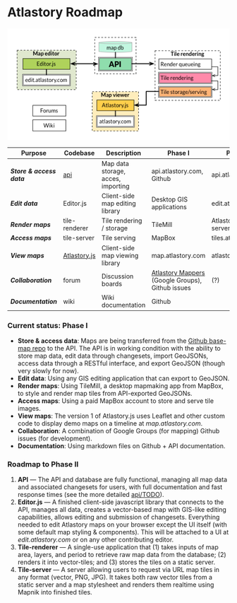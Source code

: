 # Atlastory Roadmap

![](./_img/Atlastory-Stack.png?raw=true)

| Purpose             | Codebase      | Description                        | Phase I                                          | Phase II                   |
|---------------------|---------------|------------------------------------|--------------------------------------------------|----------------------------|
| ***Store & access data*** | [api](https://github.com/atlastory/api)          | Map data storage, acces, importing | api.atlastory.com, Github                        | api.atlastory.com          |
| ***Edit data***           | Editor.js     | Client-side map editing library    | Desktop GIS applications                         | edit.atlastory.com         |
| ***Render maps***         | tile-renderer | Tile rendering / storage           | TileMill                                         | Atlastory render server(s) |
| ***Access maps***         | tile-server   | Tile serving                       | MapBox                                           | tiles.atlastory.com        |
| ***View maps***           | [Atlastory.js](https://github.com/atlastory/Atlastory.js)  | Client-side map viewing library    | map.atlastory.com                                | atlastory.com              |
| ***Collaboration***       | forum         | Discussion boards                  | [Atlastory Mappers](http://forum.atlastory.com/) (Google Groups), Github issues | (?)                        |
| ***Documentation***       | wiki          | Wiki documentation                 | Github                                           |                            |

### Current status: Phase I

* **Store & access data**: Maps are being transferred from the [Github base-map repo](https://github.com/atlastory/base-map) to the API. The API is in working condition with the ability to store map data, edit data through changesets, import GeoJSONs, access data through a RESTful interface, and export GeoJSON (though very slowly for now).
* **Edit data**: Using any GIS editing application that can export to GeoJSON.
* **Render maps**: Using TileMill, a desktop mapmaking app from MapBox, to style and render map tiles from API-exported GeoJSONs.
* **Access maps**: Using a paid MapBox account to store and serve tile images.
* **View maps**: The version 1 of Atlastory.js uses Leaflet and other custom code to display demo maps on a timeline at *map.atlastory.com*.
* **Collaboration**: A combination of Google Groups (for mapping) Github issues (for development).
* **Documentation**: Using markdown files on Github + API documentation.

### Roadmap to Phase II

1. **API** — The API and database are fully functional, managing all map data and associated changesets for users, with full documentation and fast response times (see the more detailed [api/TODO](https://github.com/atlastory/api/blob/master/TODO.md)).
2. **Editor.js** — A finished client-side javascript library that connects to the API, manages all data, creates a vector-based map with GIS-like editing capabilities, allows editing and submission of changesets. Everything needed to edit Atlastory maps on your browser except the UI itself (with some default map styling & components). This will be attached to a UI at *edit.atlastory.com* or on any other contributing editor.
3. **Tile-renderer** — A single-use application that (1) takes inputs of map area, layers, and period to retrieve raw map data from the database; (2) renders it into vector-tiles; and (3) stores the tiles on a static server.
4. **Tile-server** — A server allowing users to request via URL map tiles in any format (vector, PNG, JPG). It takes both raw vector tiles from a static server and a map stylesheet and renders them realtime using Mapnik into finished tiles.


